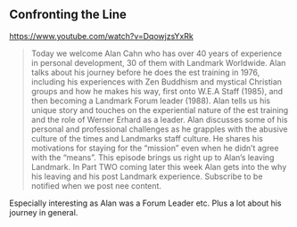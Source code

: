 
## Confronting the Line

https://www.youtube.com/watch?v=DqowjzsYxRk

> Today we welcome Alan Cahn who has over 40 years of experience in personal development, 30 of them with Landmark Worldwide. Alan talks about his journey before he does the est training in 1976, including his experiences with Zen Buddhism and mystical Christian groups and how he makes his way, first onto W.E.A Staff (1985), and then becoming a Landmark Forum leader (1988). Alan tells us his unique story and touches on the experiential nature of the est training and the role of Werner Erhard as a leader. Alan discusses some of his personal and professional challenges as he grapples with the abusive culture of the times and Landmarks staff culture. He shares his motivations for staying for the “mission” even when he didn’t agree with the “means”. This episode brings us right up to Alan’s leaving Landmark. In Part TWO coming later this week Alan gets into the why his leaving and his post Landmark experience. Subscribe to be notified when we post nee content.

Especially interesting as Alan was a Forum Leader etc. Plus a lot about his journey in general.
